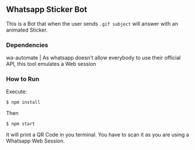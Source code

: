 ## Whatsapp Sticker Bot

This is a Bot that when the user sends `.gif subject` will answer with an animated Sticker.


### Dependencies

wa-automate | As whatsapp doesn't allow everybody to use their official API, this tool emulates a Web session


### How to Run

Execute:

`$ npm install`

Then

`$ npm start`

It will print a QR Code in you terminal. You have to scan it as you are using a Whatsapp Web Session.